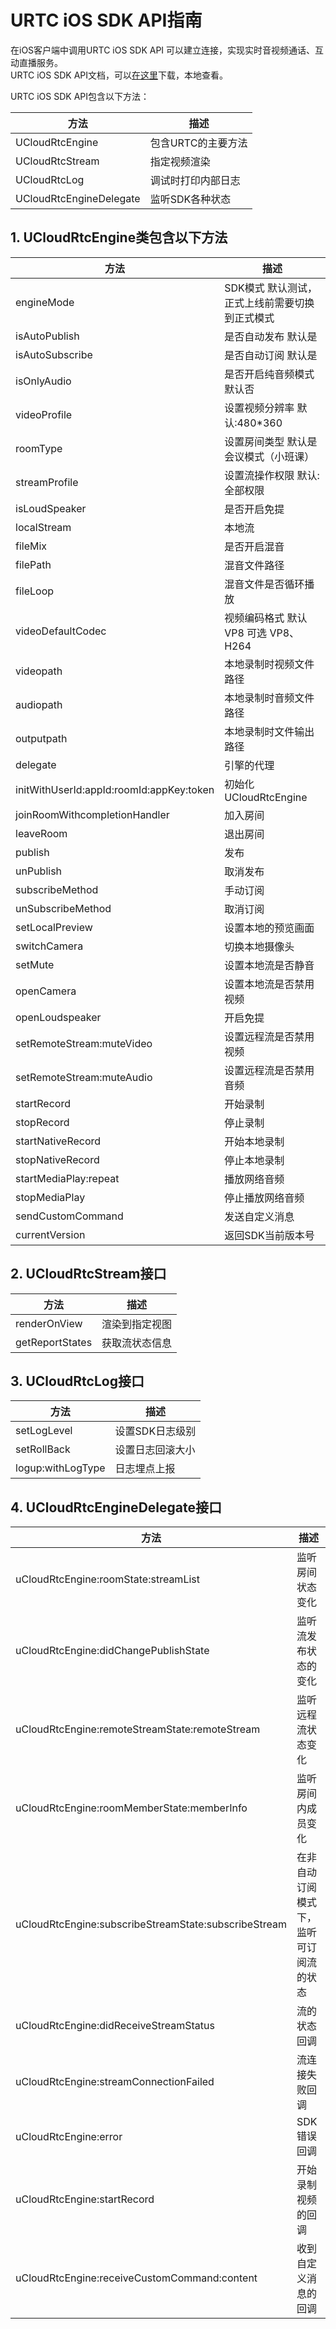# URTC iOS SDK API指南

在iOS客户端中调用URTC iOS SDK API 可以建立连接，实现实时音视频通话、互动直播服务。     
URTC iOS SDK API文档，可以[在这里](https://github.com/ucloud/urtc-ios-demo)下载，本地查看。     
  
URTC iOS SDK API包含以下方法：    

| 方法 | 描述 |
| -| -|
| UCloudRtcEngine  | 包含URTC的主要方法  |
| UCloudRtcStream  | 指定视频渲染  |
| UCloudRtcLog  | 调试时打印内部日志  |
| UCloudRtcEngineDelegate  | 监听SDK各种状态  |

## 1. UCloudRtcEngine类包含以下方法

| 方法 | 描述 |
| -| -|
| engineMode  | SDK模式 默认测试，正式上线前需要切换到正式模式  |
| isAutoPublish  | 是否自动发布 默认是  |
| isAutoSubscribe  | 是否自动订阅 默认是  |
| isOnlyAudio  | 是否开启纯音频模式 默认否  |
| videoProfile  | 设置视频分辨率 默认:480*360  |
| roomType  | 设置房间类型 默认是会议模式（小班课）  |
| streamProfile  | 设置流操作权限 默认:全部权限  |
| isLoudSpeaker  | 是否开启免提  |
| localStream  | 本地流  |
| fileMix  | 是否开启混音  |
| filePath   | 混音文件路径  |
| fileLoop  | 混音文件是否循环播放  |
| videoDefaultCodec  | 视频编码格式 默认VP8 可选 VP8、H264  |
| videopath  | 本地录制时视频文件路径  |
| audiopath  | 本地录制时音频文件路径  |
| outputpath  | 本地录制时文件输出路径  |
| delegate  | 引擎的代理  |
| initWithUserId:appId:roomId:appKey:token  | 初始化UCloudRtcEngine  |
| joinRoomWithcompletionHandler  | 加入房间  |
| leaveRoom  | 退出房间  |
| publish  | 发布  |
| unPublish  | 取消发布  |
| subscribeMethod | 手动订阅  |
| unSubscribeMethod  | 取消订阅  |
| setLocalPreview  | 设置本地的预览画面  |
| switchCamera  | 切换本地摄像头  |
| setMute  | 设置本地流是否静音  |
| openCamera  |  设置本地流是否禁用视频 |
| openLoudspeaker  | 开启免提  |
| setRemoteStream:muteVideo  | 设置远程流是否禁用视频  |
| setRemoteStream:muteAudio  | 设置远程流是否禁用音频  |
| startRecord  | 开始录制  |
| stopRecord  | 停止录制  |
| startNativeRecord  | 开始本地录制  |
| stopNativeRecord  | 停止本地录制  |
| startMediaPlay:repeat  | 播放网络音频  |
| stopMediaPlay  | 停止播放网络音频  |
| sendCustomCommand  | 发送自定义消息  |
| currentVersion  | 返回SDK当前版本号  |


## 2. UCloudRtcStream接口

| 方法 | 描述 |
| -| -|
| renderOnView  | 渲染到指定视图  |
| getReportStates  | 获取流状态信息  |



## 3. UCloudRtcLog接口

| 方法 | 描述 |
| -| -|
| setLogLevel  | 设置SDK日志级别  |
| setRollBack  | 设置日志回滚大小 |
| logup:withLogType  | 日志埋点上报  |

## 4. UCloudRtcEngineDelegate接口

| 方法 | 描述 |
| -| -|
| uCloudRtcEngine:roomState:streamList  | 监听房间状态变化  |
| uCloudRtcEngine:didChangePublishState  | 监听流发布状态的变化  |
| uCloudRtcEngine:remoteStreamState:remoteStream  | 监听远程流状态变化  |
| uCloudRtcEngine:roomMemberState:memberInfo  | 监听房间内成员变化 |
| uCloudRtcEngine:subscribeStreamState:subscribeStream  | 在非自动订阅模式下，监听可订阅流的状态  |
| uCloudRtcEngine:didReceiveStreamStatus  | 流的状态回调  |
| uCloudRtcEngine:streamConnectionFailed  | 流连接失败回调  |
| uCloudRtcEngine:error  | SDK错误回调  |
| uCloudRtcEngine:startRecord   | 开始录制视频的回调  |
| uCloudRtcEngine:receiveCustomCommand:content  | 收到自定义消息的回调  |


